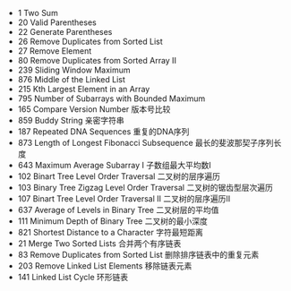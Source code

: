 * 1 Two Sum
* 20 Valid Parentheses
* 22 Generate Parentheses
* 26 Remove Duplicates from Sorted List
* 27 Remove Element
* 80 Remove Duplicates from Sorted Array II
* 239 Sliding Window Maximum
* 876 Middle of the Linked List
* 215 Kth Largest Element in an Array
* 795 Number of Subarrays with Bounded Maximum
* 165 Compare Version Number 版本号比较
* 859 Buddy String 亲密字符串
* 187 Repeated DNA Sequences 重复的DNA序列
* 873 Length of Longest Fibonacci Subsequence 最长的斐波那契子序列长度
* 643 Maximum Average Subarray I 子数组最大平均数I
* 102 Binart Tree Level Order Traversal 二叉树的层序遍历
* 103 Binary Tree Zigzag Level Order Traversal 二叉树的锯齿型层次遍历
* 107 Binart Tree Level Order Traversal II 二叉树的层序遍历II
* 637 Average of Levels in Binary Tree 二叉树层的平均值
* 111 Minimum Depth of Binary Tree 二叉树的最小深度
* 821 Shortest Distance to a Character 字符最短距离
* 21 Merge Two Sorted Lists 合并两个有序链表
* 83 Remove Duplicates from Sorted List 删除排序链表中的重复元素
* 203 Remove Linked List Elements 移除链表元素
* 141 Linked List Cycle 环形链表
